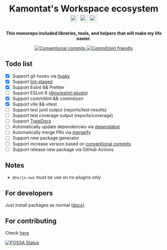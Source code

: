 <!-- Title section -->
<h1 align="center">
  Kamontat's Workspace ecosystem

  <img alt="Typescript icon" src="https://simpleicons.org/icons/typescript.svg" width="24px">
  <img alt="NX icon" src="https://simpleicons.org/icons/nx.svg" width="24px">
  <img alt="NodeJS icon" src="https://simpleicons.org/icons/nodedotjs.svg" width="24px">
</h1>

<!-- Description section -->
<p align="center">
    <strong>This monorepo included libraries, tools, and helpers that will make my life easier.</strong>
</p>

<!-- Badge setup -->
<p align="center">
  <a href="https://www.conventionalcommits.org/">
    <img src="https://img.shields.io/badge/conventional--commits-brightgreen?style=flat-square&logo=conventionalcommits&color=black" alt="Conventional commits" />
  </a>
  <a href="http://commitizen.github.io/cz-cli/">
    <img src="https://img.shields.io/badge/commitizen-friendly-brightgreen.svg?style=flat-square" alt="Commitizen friendly" />
  </a>
</p>

<!-- content section -->

## Todo list

- [x] Support git hooks via [husky](https://github.com/typicode/husky)
- [x] Support [lint-staged](https://github.com/lint-staged/lint-staged)
- [x] Support Eslint && Prettier
- [ ] Support ESLint 9 ([@nx/eslint-plugin](https://github.com/nrwl/nx/issues/27451))
- [x] Support commitlint && commitizen
- [x] Support vite && vitest
- [ ] Support test junit output (reports/test-results)
- [ ] Support test coverage output (reports/coverage)
- [ ] Support [TypeDocs](https://typedoc.org/)
- [ ] Automatically update dependencies via [dependabot](https://github.com/dependabot)
- [ ] Automatically merge PRs via [mergeify](https://mergify.com/)
- [ ] Support new package generator
- [ ] Support increase version based on [conventional commits](https://www.conventionalcommits.org/)
- [ ] Support release new package via GitHub Actions

## Notes

- `@nx/js:swc` must be use on nx-plugins only

## For developers

Just install packages as normal ([docs](https://kcws.kamontat.net)).

## For contributing

Check [here](./CONTRIBUTING.md)

<!-- Footer section -->
<p align="left">
  <a href="https://app.fossa.com/projects/custom%2B7211%2Fgithub.com%2Fkc-workspace%2Fkcws?ref=badge_large&issueType=license">
    <img src="https://app.fossa.com/api/projects/custom%2B7211%2Fgithub.com%2Fkc-workspace%2Fkcws.svg?type=large&issueType=license" alt="FOSSA Status">
  </a>
</p>
